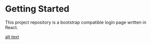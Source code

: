 # Getting Started 
This project repository is a bootstrap compatible login page written in React.

[alt text](Animation.gif)


